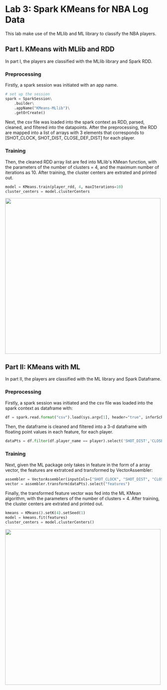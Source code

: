 # Lab 3: Spark KMeans for NBA Log Data

This lab make use of the MLlib and ML library to classify the NBA players. 

## Part I. KMeans with MLlib and RDD

In part I, the players are classified with the MLlib library and Spark RDD. 

### Preprocessing

Firstly, a spark session was initiated with an app name. 

```python
# set up the session 
spark = SparkSession\
    .builder\
    .appName("KMeans-MLlib")\
    .getOrCreate()
```

Next, the csv file was loaded into the spark context as RDD, parsed, cleaned, and filtered into the datapoints. After the preprocessing, the RDD are mapped into a list of arrays with 3 elements that corresponds to [SHOT_CLOCK, SHOT_DIST, CLOSE_DEF_DIST] for each player. 


### Training

Then, the cleaned RDD array list are fed into MLlib's KMean function, with the parameters of the number of clusters = 4, and the maximum number of iterations as 10. After training, the cluster centers are extrated and printed out. 

```python
model = KMeans.train(player_rdd, 4, maxIterations=10)
cluster_centers = model.clusterCenters
```

<img src="pic/result1" width="500">



## Part II: KMeans with ML

In part II, the players are classified with the ML library and Spark Dataframe. 


### Preprocessing

Firstly, a spark session was initiated and the csv file was loaded into the spark context as dataframe with:

```python
df = spark.read.format("csv").load(sys.argv[1], header="true", inferSchema="true")
``` 

Then, the dataframe is cleaned and filtered into a 3-d dataframe with floating point values in each feature, for each player. 

```python
dataPts = df.filter(df.player_name == player).select('SHOT_DIST','CLOSE_DEF_DIST', 'SHOT_CLOCK').na.drop()
```

### Training

Next, given the ML package only takes in feature in the form of a array vector, the features are extratced and transformed by VectorAssembler: 

```python
assembler = VectorAssembler(inputCols=["SHOT_CLOCK", "SHOT_DIST", "CLOSE_DEF_DIST"], outputCol = "features")
vector = assembler.transform(dataPts).select("features")
```

Finally, the transformed feature vector was fed into the ML KMean algorithm, with the parameters of the number of clusters = 4. After training, the cluster centers are extrated and printed out. 

```python
kmeans = KMeans().setK(4).setSeed(1)
model = kmeans.fit(features)
cluster_centers = model.clusterCenters()
```

<img src="pic/result2" width="500">


